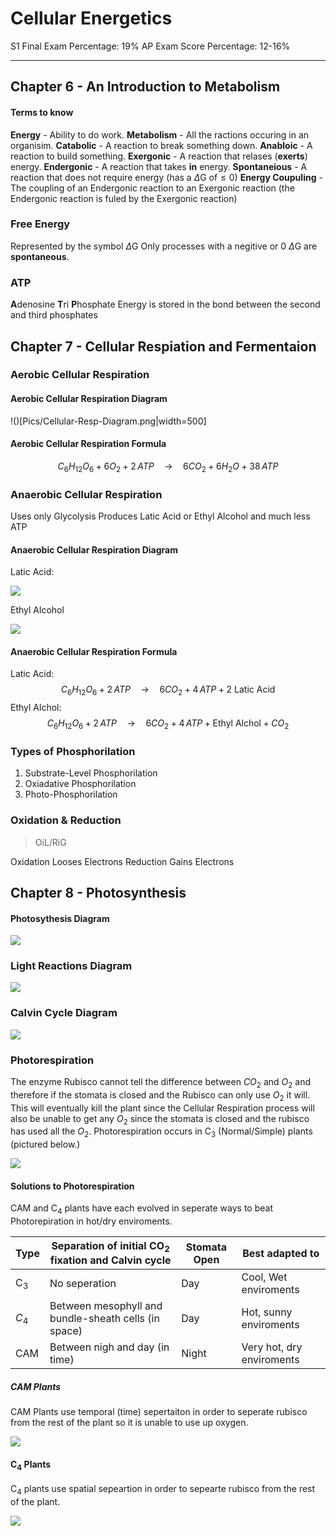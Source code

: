 # Cellular Energetics 
S1 Final Exam Percentage: 19%
AP Exam Score Percentage: 12-16%

---

## Chapter 6 - An Introduction to Metabolism
#### Terms to know
**Energy** - Ability to do work.
**Metabolism**  - All the ractions occuring in an organisim.
**Catabolic** - A reaction to break something down.
**Anabloic** - A reaction to build something.
**Exergonic** - A reaction that relases (**exerts**) energy.
**Endergonic** - A reaction that takes **in** energy.
**Spontaneious** - A reaction that does not require energy (has a $\Delta\text{G of} \leq 0$)
**Energy Coupuling** - The coupling of an Endergonic reaction to an Exergonic reaction (the Endergonic reaction is fuled by the Exergonic reaction)

### Free Energy
Represented by the symbol $\Delta\text{G}$
Only processes with a negitive or 0 $\Delta\text{G}$ are **spontaneous**. 

### ATP 
**A**denosine **T**ri **P**hosphate
Energy is stored in the bond between the second and third phosphates

## Chapter 7 - Cellular Respiation and Fermentaion 

### Aerobic Cellular Respiration

#### Aerobic Cellular Respiration Diagram
!()[Pics/Cellular-Resp-Diagram.png|width=500]

#### Aerobic Cellular Respiration Formula

$$C_6H_{12}O_6 \;+\; 6O_2 \;+\; 2\, ATP \quad \to \quad 6CO_2 \;+\; 6H_2O \;+\; 38\,ATP$$

### Anaerobic Cellular Respiration
Uses only Glycolysis
Produces Latic Acid or Ethyl Alcohol and much less ATP

#### Anaerobic Cellular Respiration Diagram
Latic Acid:

![](Pics/Latic-Cellular-Resp-Diagram.png|width=500)

Ethyl Alcohol

![](Pics/Eth-Cellular-Resp-Diagram.png|width=500)

#### Anaerobic Cellular Respiration Formula
Latic Acid:
$$C_6H_{12}O_6 \;+\; 2\, ATP \quad \to \quad 6CO_2 \;+\; 4\,ATP \;+\; \text{2 Latic Acid}$$
Ethyl Alchol:
$$C_6H_{12}O_6 \;+\; 2\, ATP \quad \to \quad 6CO_2 \;+\; 4\,ATP \;+\; \text{Ethyl Alchol} \;+\; CO_2$$

### Types of Phosphorilation 
1. Substrate-Level Phosphorilation
2. Oxiadative Phosphorilation
3. Photo-Phosphorilation

### Oxidation & Reduction

>  OiL/RiG 

Oxidation Looses Electrons
Reduction Gains Electrons

## Chapter 8 - Photosynthesis

#### Photosythesis Diagram

![](Pics/Photosythesis-Diagram.png|width=500)

### Light Reactions Diagram

![](Pics/Light-React-Photosythesis-Diagram.png|width=500)

### Calvin Cycle Diagram

![](Pics/Calvin-Cycle-Photosythesis-Diagram.png|width=500)

### Photorespiration
The enzyme Rubisco cannot tell the difference between $CO_2$ and $O_2$ and therefore if the stomata is closed and the Rubisco can only use $O_2$ it will.
This will eventually kill the plant since the Cellular Respiration process will also be unable to get any $O_2$ since the stomata is closed and the rubisco has used all the $O_2$.
Photorespiration occurs in C$_3$ (Normal/Simple) plants (pictured below.)

![](Pics/C3-Plants.png|width=500)

#### Solutions to Photorespiration
CAM and C$_4$ plants have each evolved in seperate ways to beat Photorepiration in hot/dry enviroments.

| Type |  Separation of initial $\text{CO}_2$ fixation and Calvin cycle | Stomata Open | Best adapted to |
| ------ | ------------------------------------------------- | --------------- | ---------------- |
| $\text{C}_3$ | No seperation | Day | Cool, Wet enviroments |
| $C_4$ | Between mesophyll and bundle-sheath cells (in space) | Day | Hot, sunny enviroments |
| $\text{CAM}$ | Between nigh and day (in time) | Night | Very hot, dry enviroments |

##### CAM Plants
CAM Plants use temporal (time) sepertaiton in order to seperate rubisco from the rest of the plant so it is unable to use up oxygen.

![](Pics/CAM-Plants.png|width=500)

#### $\text{C}_4$ Plants
$\text{C}_4$ plants use spatial sepeartion in order to sepearte rubisco from the rest of the plant. 

![](Pics/C4-Plants.png|width=500)
